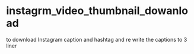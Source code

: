 # instagrm_video_thumbnail_dowanload
to download Instagram caption and hashtag and re write the captions to 3 liner 

